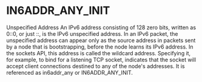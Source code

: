 # IN6ADDR_ANY_INIT

Unspecified Address
An IPv6 address consisting of 128 zero bits, written as 0::0, or just ::, is the IPv6 unspecified address. In an IPv6 packet, the unspecified address can appear only as the source address in packets sent by a node that is bootstrapping, before the node learns its IPv6 address.
In the sockets API, this address is called the wildcard address. Specifying it, for example, to bind for a listening TCP socket, indicates that the socket will accept client connections destined to any of the node's addresses. It is referenced as in6addr_any or IN6ADDR_ANY_INIT.
